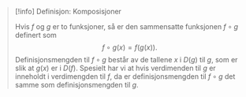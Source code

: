 > [!info] Definisjon: Komposisjoner
> 
> Hvis $f$ og $g$ er to funksjoner, så er den sammensatte funksjonen $f\circ g$ definert som
> $$f\circ g (x) = f(g(x)).$$
> Definisjonsmengden til $f\circ g$ består av de tallene $x$ i $D(g)$ til $g$, som er slik at $g(x)$ er i $D(f)$. Spesielt har vi at hvis verdimenden til $g$ er inneholdt i verdimengden til $f$, da er definisjonsmengden til $f\circ g$ det samme som definisjonsmengden til $g$. 
>  
